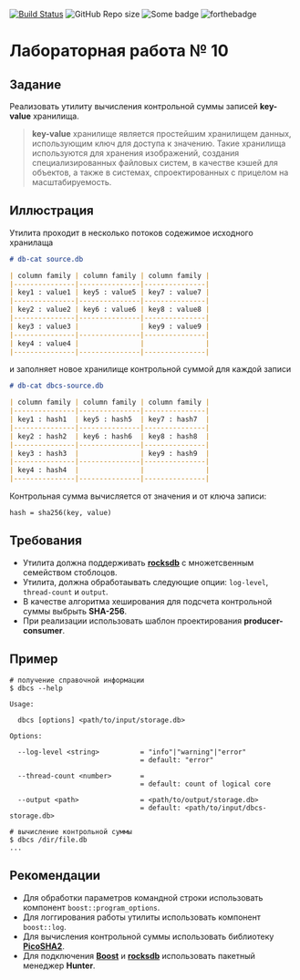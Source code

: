 [![Build Status](https://travis-ci.com/OzoNeTT/lab-10-kv-storage.svg?branch=master)](https://travis-ci.com/OzoNeTT/lab-10-kv-storage)
![GitHub Repo size](https://img.shields.io/github/repo-size/OzoNeTT/lab-06-multithreads.svg)
![Some badge](https://img.shields.io/badge/OzoNe-T__T-blue.svg)
![forthebadge](https://forthebadge.com/images/badges/not-an-issue.svg)

# Лабораторная работа № 10

## Задание

Реализовать утилиту вычисления контрольной суммы записей **key-value** хранилища.<br />

> **key-value** хранилище является простейшим хранилищем данных, использующим ключ для доступа к значению. 
> Такие хранилища используются для хранения изображений, создания специализированных файловых систем, 
> в качестве кэшей для объектов, а также в системах, спроектированных с прицелом на масштабируемость.

## Иллюстрация

Утилита проходит в несколько потоков содежимое исходного хранилаща 
```md
# db-cat source.db

| column family | column family | column family |
|---------------|---------------|---------------|
| key1 : value1 | key5 : value5 | key7 : value7 |
|---------------|---------------|---------------|
| key2 : value2 | key6 : value6 | key8 : value8 |
|---------------|---------------|---------------|
| key3 : value3 |               | key9 : value9 |
|---------------|---------------|---------------|
| key4 : value4 |               |               |
|---------------|---------------|---------------|
```
и заполняет новое хранилище контрольной суммой для каждой записи

```md
# db-cat dbcs-source.db

| column family | column family | column family |
|---------------|---------------|---------------|
| key1 : hash1  | key5 : hash5  | key7 : hash7  |
|---------------|---------------|---------------|
| key2 : hash2  | key6 : hash6  | key8 : hash8  |
|---------------|---------------|---------------|
| key3 : hash3  |               | key9 : hash9  |
|---------------|---------------|---------------|
| key4 : hash4  |               |               |
|---------------|---------------|---------------|
```

Контрольная сумма вычисляется от значения и от ключа записи:
```
hash = sha256(key, value)
```

## Требования

- Утилита должна поддерживать [**rocksdb**](https://github.com/facebook/rocksdb) с множетсвенным семейством стоблоцов.
- Утилита, должна обработаывать следующие опции: `log-level`, `thread-count` и `output`.
- В качестве алгоритма хеширования для подсчета контрольной суммы выбрыть **SHA-256**.
- При реализации использовать шаблон проектирования **producer-consumer**.

## Пример

```Shell
# получение справочной информации
$ dbcs --help

Usage:

  dbcs [options] <path/to/input/storage.db>

Options:

  --log-level <string>          = "info"|"warning"|"error"         
                                = default: "error"
                                
  --thread-count <number>       = 
                                = default: count of logical core

  --output <path>               = <path/to/output/storage.db>
                                = default: <path/to/input/dbcs-storage.db>

# вычисление контрольной суммы
$ dbcs /dir/file.db
...
```

## Рекомендации

- Для обработки параметров командной строки использовать компонент `boost::program_options`.
- Для логгирования работы утилиты использовать компонент `boost::log`.
- Для вычисления контрольной суммы использовать библиотеку [**PicoSHA2**](https://github.com/okdshin/PicoSHA2).
- Для подключения [**Boost**](https://docs.hunter.sh/en/latest/packages/pkg/Boost.html) и
[**rocksdb**](https://docs.hunter.sh/en/latest/packages/pkg/rocksdb.html) использовать пакетный менеджер **Hunter**.
